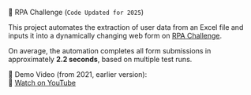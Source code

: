 🚀 RPA Challenge (`Code Updated for 2025`)  

This project automates the extraction of user data from an Excel file and inputs it into a dynamically changing 
web form on [RPA Challenge](https://rpachallenge.com/).  

On average, the automation completes all form submissions in approximately **2.2 seconds**, based on multiple test runs.

🎥 Demo Video (from 2021, earlier version):  
🔗 [Watch on YouTube](https://www.youtube.com/watch?v=ndPgw4SZjQw)
